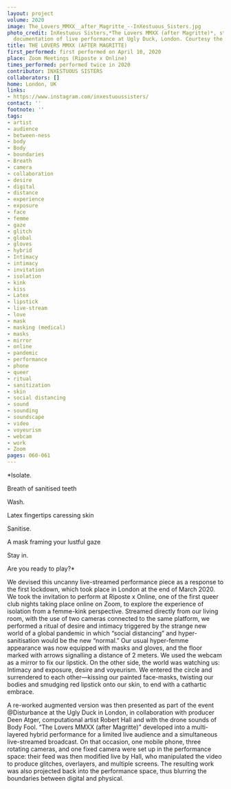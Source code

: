 ```yaml
---
layout: project
volume: 2020
image: The_Lovers_MMXX__after_Magritte_--InXestuous_Sisters.jpg
photo_credit: InXestuous Sisters,*The Lovers MMXX (after Magritte)*, still from video
  documentation of live performance at Ugly Duck, London. Courtesy the artists.
title: THE LOVERS MMXX (AFTER MAGRITTE)
first_performed: first performed on April 10, 2020
place: Zoom Meetings (Riposte x Online)
times_performed: performed twice in 2020
contributor: INXESTUOUS SISTERS
collaborators: []
home: London, UK
links:
- https://www.instagram.com/inxestuoussisters/
contact: ''
footnote: ''
tags:
- artist
- audience
- between-ness
- body
- Body
- boundaries
- Breath
- camera
- collaboration
- desire
- digital
- distance
- experience
- exposure
- face
- femme
- gaze
- glitch
- global
- gloves
- hybrid
- Intimacy
- intimacy
- invitation
- isolation
- kink
- kiss
- Latex
- lipstick
- live-stream
- love
- mask
- masking (medical)
- masks
- mirror
- online
- pandemic
- performance
- phone
- queer
- ritual
- sanitization
- skin
- social distancing
- sound
- sounding
- soundscape
- video
- voyeurism
- webcam
- work
- Zoom
pages: 060-061
---
```


*Isolate.

Breath of sanitised teeth

Wash.

Latex fingertips caressing skin

Sanitise.

A mask framing your lustful gaze

Stay in.

Are you ready to play?*

We devised this uncanny live-streamed performance piece as a response to the first lockdown, which took place in London at the end of March 2020. We took the invitation to perform at Riposte x Online, one of the first queer club nights taking place online on Zoom, to explore the experience of isolation from a femme-kink perspective. Streamed directly from our living room, with the use of two cameras connected to the same platform, we performed a ritual of desire and intimacy triggered by the strange new world of a global pandemic in which “social distancing” and hyper-sanitisation would be the new “normal.” Our usual hyper-femme appearance was now equipped with masks and gloves, and the floor marked with arrows signalling a distance of 2 meters. We used the webcam as a mirror to fix our lipstick. On the other side, the world was watching us: Intimacy and exposure, desire and voyeurism. We entered the circle and surrendered to each other—kissing our painted face-masks, twisting our bodies and smudging red lipstick onto our skin, to end with a cathartic embrace.

A re-worked augmented version was then presented as part of the event @Disturbance at the Ugly Duck in London, in collaboration with producer Deen Atger, computational artist Robert Hall and with the drone sounds of Body Fool. “The Lovers MMXX (after Magritte)” developed into a multi-layered hybrid performance for a limited live audience and a simultaneous live-streamed broadcast. On that occasion, one mobile phone, three rotating cameras, and one fixed camera were set up in the performance space: their feed was then modified live by Hall, who manipulated the video to produce glitches, overlayers, and multiple screens. The resulting work was also projected back into the performance space, thus blurring the boundaries between digital and physical.